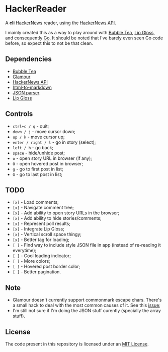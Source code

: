 # HackerReader

A **cli** [HackerNews](https://news.ycombinator.com/) reader, using the
[HackerNews API](https://github.com/HackerNews/API).

I mainly created this as a way to play around with
[Bubble Tea](https://github.com/charmbracelet/bubbletea),
[Lip Gloss](https://github.com/charmbracelet/lipgloss), and consequently
[Go](https://go.dev/). It should be noted that I've barely even seen Go code
before, so expect this to not be that clean.

## Dependencies

- [Bubble Tea](https://github.com/charmbracelet/bubbletea)
- [Glamour](https://github.com/charmbracelet/glamour)
- [HackerNews API](https://github.com/HackerNews/API)
- [html-to-markdown](https://github.com/JohannesKaufmann/html-to-markdown)
- [JSON parser](https://github.com/buger/jsonparser)
- [Lip Gloss](https://github.com/charmbracelet/lipgloss)

## Controls

- `ctrl+c / q` - quit;
- `down / j` - move cursor down;
- `up / k` - move cursor up;
- `enter / right / l` - go in story (select);
- `left / h` - go back;
- `space` - hide/unhide post;
- `o` - open story URL in browser (if any);
- `O` - open hovered post in browser;
- `g` - go to first post in list;
- `G` - go to last post in list;

## TODO

- `[x]` - Load comments;
- `[x]` - Navigate comment tree;
- `[x]` - Add ability to open story URLs in the browser;
- `[x]` - Add ability to hide stories/comments;
- `[x]` - Represent poll results;
- `[x]` - Integrate Lip Gloss;
- `[x]` - Vertical scroll space thingy;
- `[x]` - Better tag for loading;
- `[ ]` - Find way to include style JSON file in app (instead of re-reading it
  everytime);
- `[ ]` - Cool loading indicator;
- `[ ]` - More colors;
- `[ ]` - Hovered post border color;
- `[ ]` - Better pagination.

## Note

- Glamour doesn't currently support commonmark escape chars. There's a small
  hack to deal with the most common causes of it. See this
  [issue](https://github.com/charmbracelet/glamour/issues/106);
- I'm still not sure if I'm doing the JSON stuff curently (specially the array
  stuff).

## License

The code present in this repository is licensed under an
[MIT License](./LICENSE).
